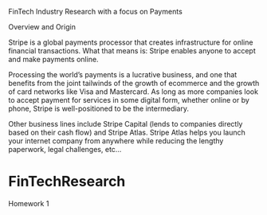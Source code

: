 FinTech Industry Research with a focus on Payments

Overview and Origin

Stripe is a global payments processor that creates infrastructure for online financial transactions. What that means is: Stripe enables anyone to accept and make payments online.

Processing the world’s payments is a lucrative business, and one that benefits from the joint tailwinds of the growth of ecommerce and the growth of card networks like Visa and Mastercard. As long as more companies look to accept payment for services in some digital form, whether online or by phone, Stripe is well-positioned to be the intermediary.

Other business lines include Stripe Capital (lends to companies directly based on their cash flow) and Stripe Atlas. Stripe Atlas helps you launch your internet company from anywhere while reducing the lengthy paperwork, legal challenges, etc…
# FinTechResearch
Homework 1
